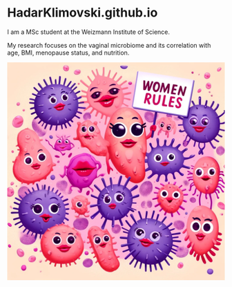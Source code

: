 # HadarKlimovski.github.io



I am a MSc student at the Weizmann Institute of Science.

My research focuses on the vaginal microbiome and its correlation with age, BMI, menopause status, and nutrition.

![](microbiom.jpg)
